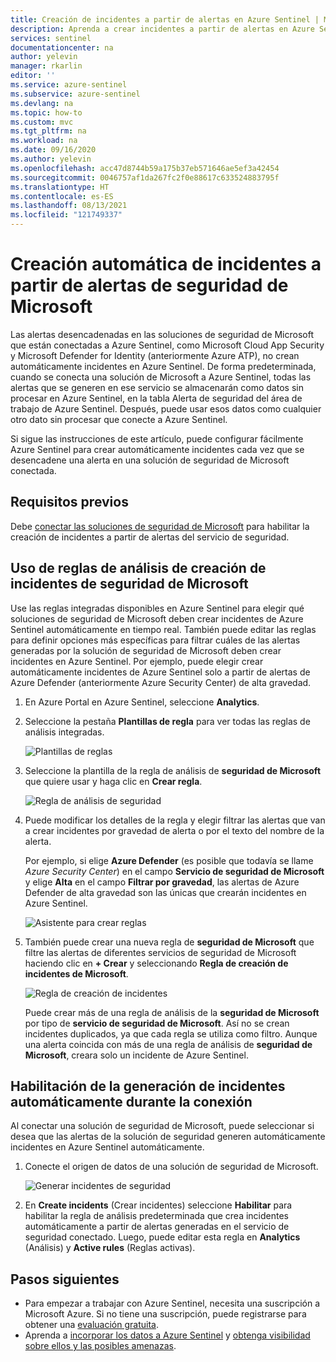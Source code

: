 ```yaml
---
title: Creación de incidentes a partir de alertas en Azure Sentinel | Microsoft Docs
description: Aprenda a crear incidentes a partir de alertas en Azure Sentinel.
services: sentinel
documentationcenter: na
author: yelevin
manager: rkarlin
editor: ''
ms.service: azure-sentinel
ms.subservice: azure-sentinel
ms.devlang: na
ms.topic: how-to
ms.custom: mvc
ms.tgt_pltfrm: na
ms.workload: na
ms.date: 09/16/2020
ms.author: yelevin
ms.openlocfilehash: acc47d8744b59a175b37eb571646ae5ef3a42454
ms.sourcegitcommit: 0046757af1da267fc2f0e88617c633524883795f
ms.translationtype: HT
ms.contentlocale: es-ES
ms.lasthandoff: 08/13/2021
ms.locfileid: "121749337"
---
```

# <a name="automatically-create-incidents-from-microsoft-security-alerts"></a>Creación automática de incidentes a partir de alertas de seguridad de Microsoft

Las alertas desencadenadas en las soluciones de seguridad de Microsoft que están conectadas a Azure Sentinel, como Microsoft Cloud App Security y Microsoft Defender for Identity (anteriormente Azure ATP), no crean automáticamente incidentes en Azure Sentinel. De forma predeterminada, cuando se conecta una solución de Microsoft a Azure Sentinel, todas las alertas que se generen en ese servicio se almacenarán como datos sin procesar en Azure Sentinel, en la tabla Alerta de seguridad del área de trabajo de Azure Sentinel. Después, puede usar esos datos como cualquier otro dato sin procesar que conecte a Azure Sentinel.

Si sigue las instrucciones de este artículo, puede configurar fácilmente Azure Sentinel para crear automáticamente incidentes cada vez que se desencadene una alerta en una solución de seguridad de Microsoft conectada.

## <a name="prerequisites"></a>Requisitos previos

Debe [conectar las soluciones de seguridad de Microsoft](connect-data-sources.md#data-connection-methods) para habilitar la creación de incidentes a partir de alertas del servicio de seguridad.

## <a name="using-microsoft-security-incident-creation-analytics-rules"></a>Uso de reglas de análisis de creación de incidentes de seguridad de Microsoft

Use las reglas integradas disponibles en Azure Sentinel para elegir qué soluciones de seguridad de Microsoft deben crear incidentes de Azure Sentinel automáticamente en tiempo real. También puede editar las reglas para definir opciones más específicas para filtrar cuáles de las alertas generadas por la solución de seguridad de Microsoft deben crear incidentes en Azure Sentinel. Por ejemplo, puede elegir crear automáticamente incidentes de Azure Sentinel solo a partir de alertas de Azure Defender (anteriormente Azure Security Center) de alta gravedad.

1. En Azure Portal en Azure Sentinel, seleccione **Analytics**.

1. Seleccione la pestaña **Plantillas de regla** para ver todas las reglas de análisis integradas.

    ![Plantillas de reglas](media/incidents-from-alerts/rule-templates.png)

1. Seleccione la plantilla de la regla de análisis de **seguridad de Microsoft** que quiere usar y haga clic en **Crear regla**.

    ![Regla de análisis de seguridad](media/incidents-from-alerts/security-analytics-rule.png)

1. Puede modificar los detalles de la regla y elegir filtrar las alertas que van a crear incidentes por gravedad de alerta o por el texto del nombre de la alerta.  
      
    Por ejemplo, si elige **Azure Defender** (es posible que todavía se llame *Azure Security Center*) en el campo **Servicio de seguridad de Microsoft** y elige **Alta** en el campo **Filtrar por gravedad**, las alertas de Azure Defender de alta gravedad son las únicas que crearán incidentes en Azure Sentinel.  

    ![Asistente para crear reglas](media/incidents-from-alerts/create-rule-wizard.png)

1. También puede crear una nueva regla de **seguridad de Microsoft** que filtre las alertas de diferentes servicios de seguridad de Microsoft haciendo clic en **+ Crear** y seleccionando **Regla de creación de incidentes de Microsoft**.

    ![Regla de creación de incidentes](media/incidents-from-alerts/incident-creation-rule.png)

    Puede crear más de una regla de análisis de la **seguridad de Microsoft** por tipo de **servicio de seguridad de Microsoft**. Así no se crean incidentes duplicados, ya que cada regla se utiliza como filtro. Aunque una alerta coincida con más de una regla de análisis de **seguridad de Microsoft**, creara solo un incidente de Azure Sentinel.

## <a name="enable-incident-generation-automatically-during-connection"></a>Habilitación de la generación de incidentes automáticamente durante la conexión

Al conectar una solución de seguridad de Microsoft, puede seleccionar si desea que las alertas de la solución de seguridad generen automáticamente incidentes en Azure Sentinel automáticamente.

1. Conecte el origen de datos de una solución de seguridad de Microsoft. 

   ![Generar incidentes de seguridad](media/incidents-from-alerts/generate-security-incidents.png)

1. En **Create incidents** (Crear incidentes) seleccione **Habilitar** para habilitar la regla de análisis predeterminada que crea incidentes automáticamente a partir de alertas generadas en el servicio de seguridad conectado. Luego, puede editar esta regla en **Analytics** (Análisis) y **Active rules** (Reglas activas).

## <a name="next-steps"></a>Pasos siguientes

- Para empezar a trabajar con Azure Sentinel, necesita una suscripción a Microsoft Azure. Si no tiene una suscripción, puede registrarse para obtener una [evaluación gratuita](https://azure.microsoft.com/free/).
- Aprenda a [incorporar los datos a Azure Sentinel](quickstart-onboard.md) y [obtenga visibilidad sobre ellos y las posibles amenazas](get-visibility.md).
